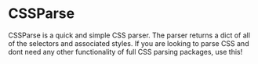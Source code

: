 # CSSParse

CSSParse is a quick and simple CSS parser. The parser returns a dict of all of the selectors and associated styles. If you are looking to parse CSS and dont need any other functionality of full CSS parsing packages, use this!
